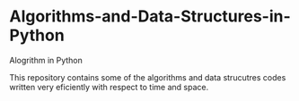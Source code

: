 # Algorithms-and-Data-Structures-in-Python
Alogrithm in Python

This repository contains some of the algorithms and data strucutres codes written very eficiently with respect to time
and space.
